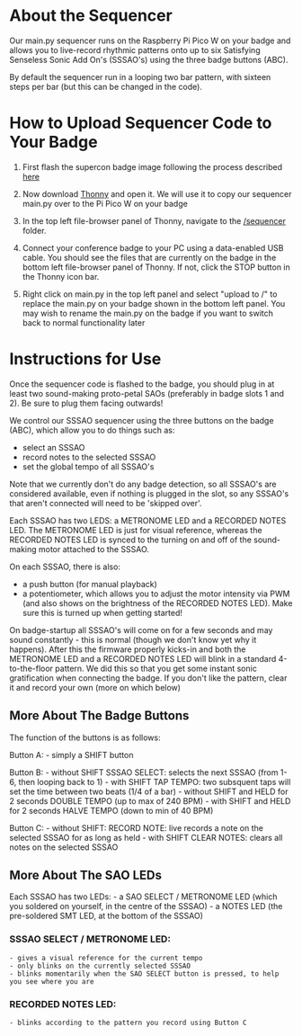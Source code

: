 # About the Sequencer

Our main.py sequencer runs on the Raspberry Pi Pico W on your badge and allows you to live-record rhythmic patterns onto up to six Satisfying Senseless Sonic Add On's (SSSAO's) using the three badge buttons (ABC).

By default the sequencer run in a looping two bar pattern, with sixteen steps per bar (but this can be changed in the code).

# How to Upload Sequencer Code to Your Badge

1. First flash the supercon badge image following the process described [here](https://github.com/fablabnk/Satisfying-Senseless-Sonic-Add-On-SSSAO-Workshop/tree/main/badge_image)

2. Now download [Thonny](https://thonny.org/) and open it. We will use it to copy our sequencer main.py over to the Pi Pico W on your badge

3. In the top left file-browser panel of Thonny, navigate to the [/sequencer](https://github.com/fablabnk/Satisfying-Senseless-Sonic-Add-On-SSSAO-Workshop/tree/main/sequencer) folder.

4. Connect your conference badge to your PC using a data-enabled USB cable. You should see the files that are currently on the badge in the bottom left file-browser panel of Thonny. If not, click the STOP button in the Thonny icon bar. 

5. Right click on main.py in the top left panel and select "upload to /" to replace the main.py on your badge shown in the bottom left panel. You may wish to rename the main.py on the badge if you want to switch back to normal functionality later

# Instructions for Use

Once the sequencer code is flashed to the badge, you should plug in at least two sound-making proto-petal SAOs (preferably in badge slots 1 and 2). Be sure to plug them facing outwards!

We control our SSSAO sequencer using the three buttons on the badge (ABC), which allow you to do things such as: 
- select an SSSAO
- record notes to the selected SSSAO
- set the global tempo of all SSSAO's

Note that we currently don't do any badge detection, so all SSSAO's are considered available, even if nothing is plugged in the slot, so any SSSAO's that aren't connected will need to be 'skipped over'.

Each SSSAO has two LEDS: a METRONOME LED and a RECORDED NOTES LED. The METRONOME LED is just for visual reference, whereas the RECORDED NOTES LED is synced to the turning on and off of the sound-making motor attached to the SSSAO. 

On each SSSAO, there is also:
- a push button (for manual playback)
- a potentiometer, which allows you to adjust the motor intensity via PWM (and also shows on the brightness of the RECORDED NOTES LED). Make sure this is turned up when getting started!

On badge-startup all SSSAO's will come on for a few seconds and may sound constantly - this is normal (though we don't know yet why it happens). After this the firmware properly kicks-in and both the METRONOME LED and a RECORDED NOTES LED will blink in a standard 4-to-the-floor pattern. We did this so that you get some instant sonic gratification when connecting the badge. If you don't like the pattern, clear it and record your own (more on which below)

## More About The Badge Buttons

The function of the buttons is as follows:

Button A:
	- simply a SHIFT button

Button B:
	- without SHIFT								SSSAO SELECT: selects the next SSSAO (from 1-6, then looping back to 1)
	- with SHIFT 								TAP TEMPO: two subsquent taps will set the time between two beats (1/4 of a bar)
	- without SHIFT and HELD for 2 seconds		DOUBLE TEMPO (up to max of 240 BPM)
	- with SHIFT and HELD for 2 seconds			HALVE TEMPO (down to min of 40 BPM)

Button C:
	- without SHIFT:							RECORD NOTE: live records a note on the selected SSSAO for as long as held
	- with SHIFT								CLEAR NOTES: clears all notes on the selected SSSAO

## More About The SAO LEDs

Each SSSAO has two LEDs:
	- a SAO SELECT / METRONOME LED (which you soldered on yourself, in the centre of the SSSAO)
	- a NOTES LED (the pre-soldered SMT LED, at the bottom of the SSSAO)

### SSSAO SELECT / METRONOME LED:
	- gives a visual reference for the current tempo
	- only blinks on the currently selected SSSAO
	- blinks momentarily when the SAO SELECT button is pressed, to help you see where you are

### RECORDED NOTES LED:
	- blinks according to the pattern you record using Button C